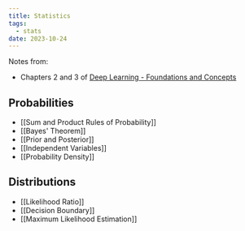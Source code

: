 ```yaml
---
title: Statistics
tags:
  - stats
date: 2023-10-24
---
```

Notes from:
- Chapters 2 and 3 of [Deep Learning - Foundations and Concepts](https://www.bishopbook.com/)
## Probabilities
- [[Sum and Product Rules of Probability]]
- [[Bayes' Theorem]]
- [[Prior and Posterior]]
- [[Independent Variables]]
- [[Probability Density]]
## Distributions
- [[Likelihood Ratio]]
- [[Decision Boundary]]
- [[Maximum Likelihood Estimation]]